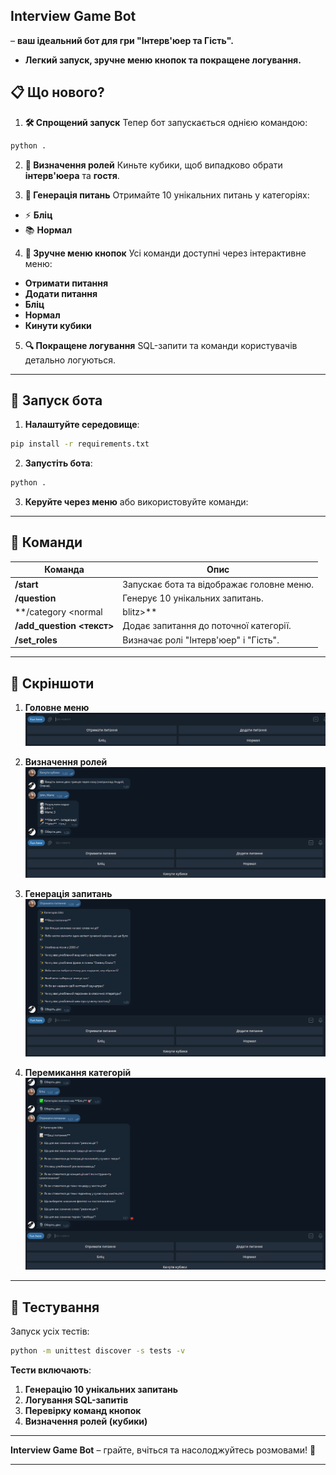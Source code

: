 
## **Interview Game Bot**
– **ваш ідеальний бот для гри "Інтерв'юер та Гість".**
- **Легкий запуск, зручне меню кнопок та покращене логування.**


## 📋 **Що нового?**

1. **🛠️ Спрощений запуск**
 Тепер бот запускається однією командою:
 ```bash
 python .
 ```

2. **🎲 Визначення ролей**
 Киньте кубики, щоб випадково обрати **інтерв'юера** та **гостя**.

3. **📝 Генерація питань**
 Отримайте 10 унікальних питань у категоріях:
 - ⚡ **Бліц**
 - 📚 **Нормал**

4. **🔄 Зручне меню кнопок**
 Усі команди доступні через інтерактивне меню:
 - **Отримати питання**
 - **Додати питання**
 - **Бліц**
 - **Нормал**
 - **Кинути кубики**

5. **🔍 Покращене логування**
 SQL-запити та команди користувачів детально логуються.

---

## 🚀 **Запуск бота**

1. **Налаштуйте середовище**:
 ```bash
 pip install -r requirements.txt
 ```

2. **Запустіть бота**:
 ```bash
 python .
 ```

3. **Керуйте через меню** або використовуйте команди:

---

## 🧩 **Команди**

| **Команда** | **Опис** |
|-------------------------|-------------------------------------------|
| **/start**| Запускає бота та відображає головне меню. |
| **/question** | Генерує 10 унікальних запитань. |
| **/category <normal|blitz>** | Змінює категорію питань. |
| **/add_question <текст>** | Додає запитання до поточної категорії.|
| **/set_roles**| Визначає ролі "Інтерв'юер" і "Гість". |

---

## 🎨 **Скріншоти**

1. **Головне меню**
 ![Меню](img/menu.png)

2. **Визначення ролей**
 ![Кинути кубики](img/players.png)

3. **Генерація запитань**
 ![Запитання](img/questions.png)

4. **Перемикання категорій**
 ![Перемикання категорій](img/switch_question_type.png)

---

## 🧪 **Тестування**

Запуск усіх тестів:
```bash
python -m unittest discover -s tests -v
```

**Тести включають**:
1. **Генерацію 10 унікальних запитань**
2. **Логування SQL-запитів**
3. **Перевірку команд кнопок**
4. **Визначення ролей (кубики)**

---

**Interview Game Bot** – грайте, вчіться та насолоджуйтесь розмовами! 🎉

---